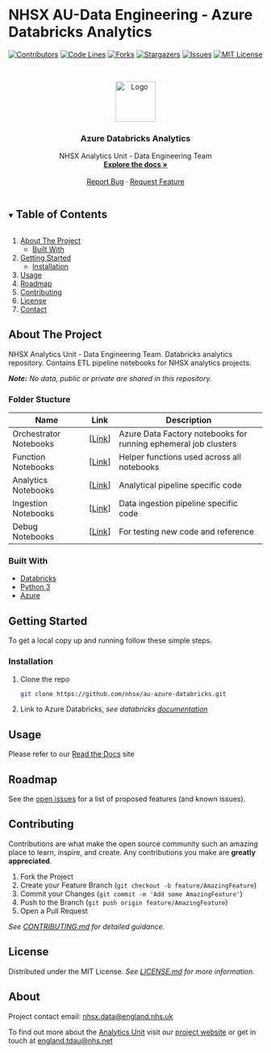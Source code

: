 # NHSX AU-Data Engineering - Azure Databricks Analytics

<!-- PROJECT SHIELDS -->
<!--
*** I'm using markdown "reference style" links for readability.
*** Reference links are enclosed in brackets [ ] instead of parentheses ( ).
*** See the bottom of this document for the declaration of the reference variables
*** for contributors-url, forks-url, etc. This is an optional, concise syntax you may use.
*** https://www.markdownguide.org/basic-syntax/#reference-style-links
-->

[![Contributors][contributors-shield]][contributors-url]
[![Code Lines][code-lines]][code-lines-url]
[![Forks][forks-shield]][forks-url]
[![Stargazers][stars-shield]][stars-url]
[![Issues][issues-shield]][issues-url]
[![MIT License][license-shield]][license-url]


<!-- PROJECT LOGO -->
<br />
<p align="center">
  <a href="https://github.com/nhsx/au-azure-databricks">
    <img src="img/databricks-logo.png" alt="Logo" width="80" height="80">
  </a>

  <h3 align="center">Azure Databricks Analytics</h3>

  <p align="center">
    NHSX Analytics Unit - Data Engineering Team
    <br />
    <a href="https://nhsx.github.io/au-data-engineering/"><strong>Explore the docs »</strong></a>
    <br />
    <br />
    <a href="https://github.com/nhsx/au-azure-databricks/issues">Report Bug</a>
    ·
    <a href="https://github.com/nhsx/au-azure-databricks/issues">Request Feature</a>
  </p>
</p>

<!-- TABLE OF CONTENTS -->
<details open="open">
  <summary><h2 style="display: inline-block">Table of Contents</h2></summary>
  <ol>
    <li>
      <a href="#about-the-project">About The Project</a>
      <ul>
        <li><a href="#built-with">Built With</a></li>
      </ul>
    </li>
    <li>
      <a href="#getting-started">Getting Started</a>
      <ul>
        <!-- <li><a href="#prerequisites">Prerequisites</a></li> -->
        <li><a href="#installation">Installation</a></li>
      </ul>
    </li>
    <li><a href="#usage">Usage</a></li>
    <li><a href="#roadmap">Roadmap</a></li>
    <li><a href="#contributing">Contributing</a></li>
    <li><a href="#license">License</a></li>
    <li><a href="#contact">Contact</a></li>
    <!-- <li><a href="#acknowledgements">Acknowledgements</a></li> -->
  </ol>
</details>

<!-- ABOUT THE PROJECT -->

## About The Project

NHSX Analytics Unit - Data Engineering Team. Databricks analytics repository. Contains ETL pipeline notebooks for NHSX analytics projects.

_**Note:** No data, public or private are shared in this repository._

### Folder Stucture

| Name                   | Link                                                                                    | Description                                                     |
| ---------------------- | --------------------------------------------------------------------------------------- | --------------------------------------------------------------- |
| Orchestrator Notebooks | [[Link](https://github.com/nhsx/au-azure-databricks-cicd/tree/main/orchestration)] | Azure Data Factory notebooks for running ephemeral job clusters |
| Function Notebooks     | [[Link](https://github.com/nhsx/au-azure-databricks-cicd/tree/main/functions)]               | Helper functions used across all notebooks                      |
| Analytics Notebooks    | [[Link](https://github.com/nhsx/au-azure-databricks-cicd/tree/main/analytics)]               | Analytical pipeline specific code                               |
| Ingestion Notebooks    | [[Link](https://github.com/nhsx/au-azure-databricks-cicd/tree/main/ingestion)]               | Data ingestion pipeline specific code                           |
| Debug Notebooks        | [[Link](https://github.com/nhsx/au-azure-databricks-cicd/tree/main/debug)]                   | For testing new code and reference                              |

### Built With

- [Databricks](https://databricks.com/)
- [Python 3](https://www.python.org/)
- [Azure](https://azure.microsoft.com/en-gb/)

<!-- GETTING STARTED -->

## Getting Started

To get a local copy up and running follow these simple steps.

### Installation

1. Clone the repo
   ```sh
   git clone https://github.com/nhsx/au-azure-databricks.git
   ```
2. Link to Azure Databricks, _see databricks [documentation](https://docs.databricks.com/notebooks/github-version-control.html)_

<!-- USAGE EXAMPLES -->

## Usage

Please refer to our [Read the Docs](https://nhsx.github.io/au-data-engineering/) site

<!-- ROADMAP -->

## Roadmap

See the [open issues](https://github.com/nhsx/au-azure-databricks/issues) for a list of proposed features (and known issues).

<!-- CONTRIBUTING-->

## Contributing

Contributions are what make the open source community such an amazing place to learn, inspire, and create. Any contributions you make are **greatly appreciated**.

1. Fork the Project
2. Create your Feature Branch (`git checkout -b feature/AmazingFeature`)
3. Commit your Changes (`git commit -m 'Add some AmazingFeature'`)
4. Push to the Branch (`git push origin feature/AmazingFeature`)
5. Open a Pull Request

_See [CONTRIBUTING.md](https://github.com/nhsx/au-azure-databricks/blob/main/CONTRIBUTING.md) for detailed guidance._

<!-- LICENSE -->

## License

Distributed under the MIT License. _See [LICENSE.md](https://github.com/nhsx/au-azure-databricks-cicd/blob/main/LICENSE) for more information._

<!-- CONTACT -->

## About

Project contact email: [nhsx.data@england.nhs.uk](nhsx.data@england.nhs.uk)

To find out more about the [Analytics Unit](https://www.nhsx.nhs.uk/key-tools-and-info/nhsx-analytics-unit/) visit our [project website](https://nhsx.github.io/AnalyticsUnit/projects.html) or get in touch at [england.tdau@nhs.net](mailto:england.tdau@nhs.net)

<!-- ACKNOWLEDGEMENTS
## Acknowledgements

* []()
* []()
* []() -->

<!-- MARKDOWN LINKS & IMAGES -->
<!-- https://www.markdownguide.org/basic-syntax/#reference-style-links -->

[contributors-shield]: https://img.shields.io/github/contributors/nhsx/au-azure-databricks-cicd.svg?color=blue&style=for-the-badge
[contributors-url]: https://github.com/nhsx/au-azure-databricks-cicd/graphs/contributors
[forks-shield]: https://img.shields.io/github/forks/nhsx/au-azure-databricks-cicd.svg?color=blue&style=for-the-badge
[forks-url]: https://github.com/nhsx/au-azure-databricks-cicd/network/members
[stars-shield]: https://img.shields.io/github/stars/nhsx/au-azure-databricks-cicd.svg?color=blue&style=for-the-badge
[stars-url]: https://github.com/nhsx/au-azure-databricks-cicd/stargazers
[issues-shield]: https://img.shields.io/github/issues/nhsx/au-azure-databricks-cicd.svg?color=blue&style=for-the-badge
[issues-url]: https://github.com/nhsx/au-azure-databricks-cicd/issues
[license-shield]: https://img.shields.io/github/license/nhsx/au-azure-databricks-cicd.svg?color=blue&style=for-the-badge
[license-url]: https://github.com/nhsx/au-azure-databricks-cicd/blob/main/LICENSE
[code-lines]: https://img.shields.io/tokei/lines/github/nhsx/au-azure-databricks-cicd?color=blue&label=Code%20Lines&style=for-the-badge
[code-lines-url]: https://github.com/nhsx/au-azure-databricks-cicd
